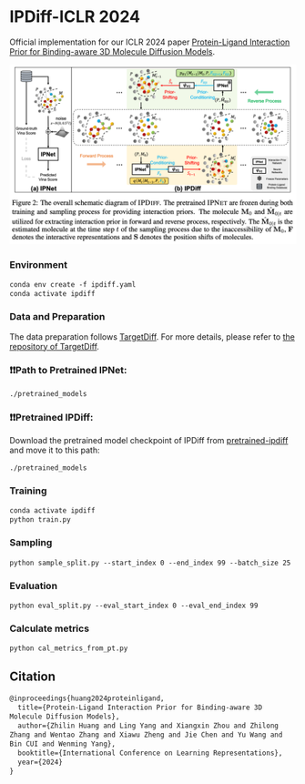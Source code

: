 # IPDiff-ICLR 2024
Official implementation for our ICLR 2024 paper [Protein-Ligand Interaction Prior for Binding-aware 3D Molecule Diffusion Models](https://openreview.net/forum?id=qH9nrMNTIW).


![Alt text](image.png)

### Environment

```shell
conda env create -f ipdiff.yaml
conda activate ipdiff
```

### Data and Preparation
The data preparation follows [TargetDiff](https://arxiv.org/abs/2303.03543). For more details, please refer to [the repository of TargetDiff](https://github.com/guanjq/targetdiff?tab=readme-ov-file#data).

### ❗️❗️Path to Pretrained IPNet:

```shell
./pretrained_models
```

### ❗️❗️Pretrained IPDiff:

Download the pretrained model checkpoint of IPDiff from [pretrained-ipdiff](https://drive.google.com/drive/folders/1VaCvlRncFHQqvYV-FsUmxpoxIYRm2u_V?usp=sharing) and move it to this path:

```
./pretrained_models
```

### Training

```shell
conda activate ipdiff
python train.py
```

### Sampling

```shell
python sample_split.py --start_index 0 --end_index 99 --batch_size 25
```

### Evaluation

```shell
python eval_split.py --eval_start_index 0 --eval_end_index 99
```

### Calculate metrics

```shell
python cal_metrics_from_pt.py
```

## Citation
```
@inproceedings{huang2024proteinligand,
  title={Protein-Ligand Interaction Prior for Binding-aware 3D Molecule Diffusion Models},
  author={Zhilin Huang and Ling Yang and Xiangxin Zhou and Zhilong Zhang and Wentao Zhang and Xiawu Zheng and Jie Chen and Yu Wang and Bin CUI and Wenming Yang},
  booktitle={International Conference on Learning Representations},
  year={2024}
}
```
